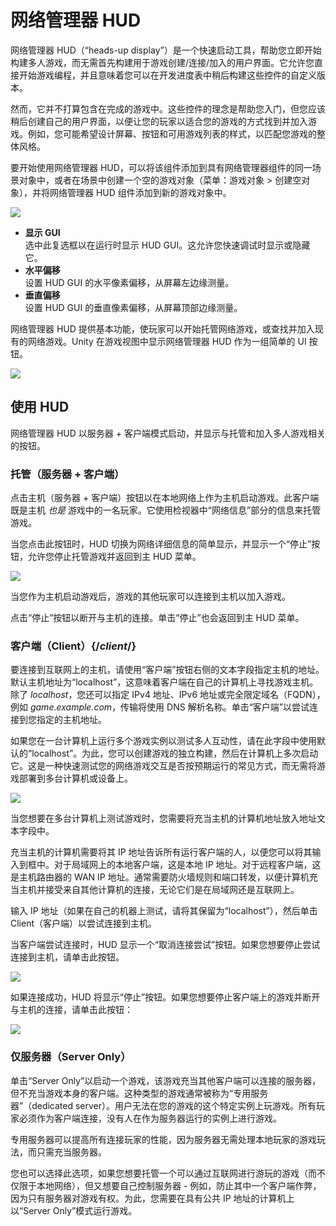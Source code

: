 # 网络管理器 HUD

网络管理器 HUD（“heads-up display”）是一个快速启动工具，帮助您立即开始构建多人游戏，而无需首先构建用于游戏创建/连接/加入的用户界面。它允许您直接开始游戏编程，并且意味着您可以在开发进度表中稍后构建这些控件的自定义版本。

然而，它并不打算包含在完成的游戏中。这些控件的理念是帮助您入门，但您应该稍后创建自己的用户界面，以便让您的玩家以适合您的游戏的方式找到并加入游戏。例如，您可能希望设计屏幕、按钮和可用游戏列表的样式，以匹配您游戏的整体风格。

要开始使用网络管理器 HUD，可以将该组件添加到具有网络管理器组件的同一场景对象中，或者在场景中创建一个空的游戏对象（菜单：游戏对象 > 创建空对象），并将网络管理器 HUD 组件添加到新的游戏对象中。

![](<../../.gitbook/assets/image (92).png>)

* **显示 GUI**\
  &#x20;选中此复选框以在运行时显示 HUD GUI。这允许您快速调试时显示或隐藏它。
* **水平偏移**\
  &#x20;设置 HUD GUI 的水平像素偏移，从屏幕左边缘测量。
* **垂直偏移**\
  &#x20;设置 HUD GUI 的垂直像素偏移，从屏幕顶部边缘测量。

网络管理器 HUD 提供基本功能，使玩家可以开始托管网络游戏，或查找并加入现有的网络游戏。Unity 在游戏视图中显示网络管理器 HUD 作为一组简单的 UI 按钮。

![](<../../.gitbook/assets/image (8).png>)

## 使用 HUD <a href="#using-the-hud" id="using-the-hud"></a>

网络管理器 HUD 以服务器 + 客户端模式启动，并显示与托管和加入多人游戏相关的按钮。

### 托管（服务器 + 客户端）<a href="#host-server--client" id="host-server--client"></a>

点击主机（服务器 + 客户端）按钮以在本地网络上作为主机启动游戏。此客户端既是主机 _也是_ 游戏中的一名玩家。它使用检视器中“网络信息”部分的信息来托管游戏。

当您点击此按钮时，HUD 切换为网络详细信息的简单显示，并显示一个“停止”按钮，允许您停止托管游戏并返回到主 HUD 菜单。

![](<../../.gitbook/assets/image (10).png>)

当您作为主机启动游戏后，游戏的其他玩家可以连接到主机以加入游戏。

点击“停止”按钮以断开与主机的连接。单击“停止”也会返回到主 HUD 菜单。

### 客户端（Client）{/*client*/}

要连接到互联网上的主机，请使用“客户端”按钮右侧的文本字段指定主机的地址。默认主机地址为“localhost”，这意味着客户端在自己的计算机上寻找游戏主机。除了 _localhost_，您还可以指定 IPv4 地址、IPv6 地址或完全限定域名（FQDN），例如 _game.example.com_，传输将使用 DNS 解析名称。单击“客户端”以尝试连接到您指定的主机地址。

如果您在一台计算机上运行多个游戏实例以测试多人互动性，请在此字段中使用默认的“localhost”。为此，您可以创建游戏的独立构建，然后在计算机上多次启动它。这是一种快速测试您的网络游戏交互是否按预期运行的常见方式，而无需将游戏部署到多台计算机或设备上。

![](<../../.gitbook/assets/image (135).png>)

当您想要在多台计算机上测试游戏时，您需要将充当主机的计算机地址放入地址文本字段中。

充当主机的计算机需要将其 IP 地址告诉所有运行客户端的人，以便您可以将其输入到框中。对于局域网上的本地客户端，这是本地 IP 地址。对于远程客户端，这是主机路由器的 WAN IP 地址。通常需要防火墙规则和端口转发，以便计算机充当主机并接受来自其他计算机的连接，无论它们是在局域网还是互联网上。

输入 IP 地址（如果在自己的机器上测试，请将其保留为“localhost”），然后单击 Client（客户端）以尝试连接到主机。

当客户端尝试连接时，HUD 显示一个“取消连接尝试”按钮。如果您想要停止尝试连接到主机，请单击此按钮。

![](<../../.gitbook/assets/image (26).png>)

如果连接成功，HUD 将显示“停止”按钮。如果您想要停止客户端上的游戏并断开与主机的连接，请单击此按钮：

![](<../../.gitbook/assets/image (48).png>)

### 仅服务器（Server Only）<a href="#server-only" id="server-only"></a>

单击“Server Only”以启动一个游戏，该游戏充当其他客户端可以连接的服务器，但不充当游戏本身的客户端。这种类型的游戏通常被称为“专用服务器”（dedicated server）。用户无法在您的游戏的这个特定实例上玩游戏。所有玩家必须作为客户端连接，没有人在作为服务器运行的实例上进行游戏。

专用服务器可以提高所有连接玩家的性能，因为服务器无需处理本地玩家的游戏玩法，而只需充当服务器。

您也可以选择此选项，如果您想要托管一个可以通过互联网进行游玩的游戏（而不仅限于本地网络），但又想要自己控制服务器 - 例如，防止其中一个客户端作弊，因为只有服务器对游戏有权。为此，您需要在具有公共 IP 地址的计算机上以“Server Only”模式运行游戏。
